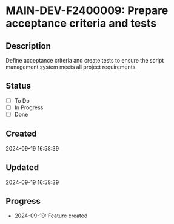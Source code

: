 # MAIN-DEV-F2400009: Prepare acceptance criteria and tests

## Description
Define acceptance criteria and create tests to ensure the script management system meets all project requirements.

## Status
- [ ] To Do
- [ ] In Progress
- [ ] Done

## Created
2024-09-19 16:58:39

## Updated
2024-09-19 16:58:39

## Progress
- 2024-09-19: Feature created
